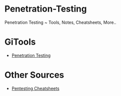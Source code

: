 # Penetration-Testing
Penetration Testing ~ Tools, Notes, Cheatsheets, More..

# GiTools
- [Penetration Testing](https://github.com/NoorQureshi/kali-linux-cheatsheet/blob/master/README.md)

# Other Sources
- [Pentesting Cheatsheets](https://hacktoday.io/t/pentesting-cheatsheets/2635)

